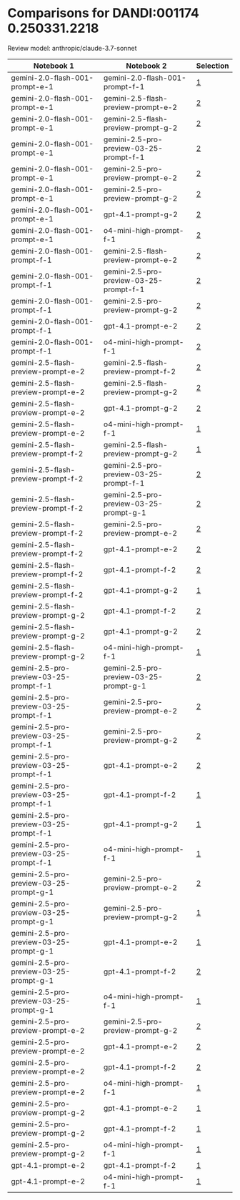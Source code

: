 # Comparisons for DANDI:001174 0.250331.2218

Review model: anthropic/claude-3.7-sonnet

| Notebook 1 | Notebook 2 | Selection |
|------------|------------|----------|
| gemini-2.0-flash-001-prompt-e-1 | gemini-2.0-flash-001-prompt-f-1 | [1](gemini-2.0-flash-001-prompt-e-1/comparisons/gemini-2.0-flash-001-prompt-f-1/comparison_thinking.md) |
| gemini-2.0-flash-001-prompt-e-1 | gemini-2.5-flash-preview-prompt-e-2 | [2](gemini-2.0-flash-001-prompt-e-1/comparisons/gemini-2.5-flash-preview-prompt-e-2/comparison_thinking.md) |
| gemini-2.0-flash-001-prompt-e-1 | gemini-2.5-flash-preview-prompt-g-2 | [2](gemini-2.0-flash-001-prompt-e-1/comparisons/gemini-2.5-flash-preview-prompt-g-2/comparison_thinking.md) |
| gemini-2.0-flash-001-prompt-e-1 | gemini-2.5-pro-preview-03-25-prompt-f-1 | [2](gemini-2.0-flash-001-prompt-e-1/comparisons/gemini-2.5-pro-preview-03-25-prompt-f-1/comparison_thinking.md) |
| gemini-2.0-flash-001-prompt-e-1 | gemini-2.5-pro-preview-prompt-e-2 | [2](gemini-2.0-flash-001-prompt-e-1/comparisons/gemini-2.5-pro-preview-prompt-e-2/comparison_thinking.md) |
| gemini-2.0-flash-001-prompt-e-1 | gemini-2.5-pro-preview-prompt-g-2 | [2](gemini-2.0-flash-001-prompt-e-1/comparisons/gemini-2.5-pro-preview-prompt-g-2/comparison_thinking.md) |
| gemini-2.0-flash-001-prompt-e-1 | gpt-4.1-prompt-g-2 | [2](gemini-2.0-flash-001-prompt-e-1/comparisons/gpt-4.1-prompt-g-2/comparison_thinking.md) |
| gemini-2.0-flash-001-prompt-e-1 | o4-mini-high-prompt-f-1 | [2](gemini-2.0-flash-001-prompt-e-1/comparisons/o4-mini-high-prompt-f-1/comparison_thinking.md) |
| gemini-2.0-flash-001-prompt-f-1 | gemini-2.5-flash-preview-prompt-e-2 | [2](gemini-2.0-flash-001-prompt-f-1/comparisons/gemini-2.5-flash-preview-prompt-e-2/comparison_thinking.md) |
| gemini-2.0-flash-001-prompt-f-1 | gemini-2.5-pro-preview-03-25-prompt-f-1 | [2](gemini-2.0-flash-001-prompt-f-1/comparisons/gemini-2.5-pro-preview-03-25-prompt-f-1/comparison_thinking.md) |
| gemini-2.0-flash-001-prompt-f-1 | gemini-2.5-pro-preview-prompt-g-2 | [2](gemini-2.0-flash-001-prompt-f-1/comparisons/gemini-2.5-pro-preview-prompt-g-2/comparison_thinking.md) |
| gemini-2.0-flash-001-prompt-f-1 | gpt-4.1-prompt-e-2 | [2](gemini-2.0-flash-001-prompt-f-1/comparisons/gpt-4.1-prompt-e-2/comparison_thinking.md) |
| gemini-2.0-flash-001-prompt-f-1 | o4-mini-high-prompt-f-1 | [2](gemini-2.0-flash-001-prompt-f-1/comparisons/o4-mini-high-prompt-f-1/comparison_thinking.md) |
| gemini-2.5-flash-preview-prompt-e-2 | gemini-2.5-flash-preview-prompt-f-2 | [2](gemini-2.5-flash-preview-prompt-e-2/comparisons/gemini-2.5-flash-preview-prompt-f-2/comparison_thinking.md) |
| gemini-2.5-flash-preview-prompt-e-2 | gemini-2.5-flash-preview-prompt-g-2 | [2](gemini-2.5-flash-preview-prompt-e-2/comparisons/gemini-2.5-flash-preview-prompt-g-2/comparison_thinking.md) |
| gemini-2.5-flash-preview-prompt-e-2 | gpt-4.1-prompt-g-2 | [2](gemini-2.5-flash-preview-prompt-e-2/comparisons/gpt-4.1-prompt-g-2/comparison_thinking.md) |
| gemini-2.5-flash-preview-prompt-e-2 | o4-mini-high-prompt-f-1 | [1](gemini-2.5-flash-preview-prompt-e-2/comparisons/o4-mini-high-prompt-f-1/comparison_thinking.md) |
| gemini-2.5-flash-preview-prompt-f-2 | gemini-2.5-flash-preview-prompt-g-2 | [1](gemini-2.5-flash-preview-prompt-f-2/comparisons/gemini-2.5-flash-preview-prompt-g-2/comparison_thinking.md) |
| gemini-2.5-flash-preview-prompt-f-2 | gemini-2.5-pro-preview-03-25-prompt-f-1 | [2](gemini-2.5-flash-preview-prompt-f-2/comparisons/gemini-2.5-pro-preview-03-25-prompt-f-1/comparison_thinking.md) |
| gemini-2.5-flash-preview-prompt-f-2 | gemini-2.5-pro-preview-03-25-prompt-g-1 | [2](gemini-2.5-flash-preview-prompt-f-2/comparisons/gemini-2.5-pro-preview-03-25-prompt-g-1/comparison_thinking.md) |
| gemini-2.5-flash-preview-prompt-f-2 | gemini-2.5-pro-preview-prompt-e-2 | [2](gemini-2.5-flash-preview-prompt-f-2/comparisons/gemini-2.5-pro-preview-prompt-e-2/comparison_thinking.md) |
| gemini-2.5-flash-preview-prompt-f-2 | gpt-4.1-prompt-e-2 | [2](gemini-2.5-flash-preview-prompt-f-2/comparisons/gpt-4.1-prompt-e-2/comparison_thinking.md) |
| gemini-2.5-flash-preview-prompt-f-2 | gpt-4.1-prompt-f-2 | [2](gemini-2.5-flash-preview-prompt-f-2/comparisons/gpt-4.1-prompt-f-2/comparison_thinking.md) |
| gemini-2.5-flash-preview-prompt-f-2 | gpt-4.1-prompt-g-2 | [1](gemini-2.5-flash-preview-prompt-f-2/comparisons/gpt-4.1-prompt-g-2/comparison_thinking.md) |
| gemini-2.5-flash-preview-prompt-g-2 | gpt-4.1-prompt-f-2 | [2](gemini-2.5-flash-preview-prompt-g-2/comparisons/gpt-4.1-prompt-f-2/comparison_thinking.md) |
| gemini-2.5-flash-preview-prompt-g-2 | gpt-4.1-prompt-g-2 | [2](gemini-2.5-flash-preview-prompt-g-2/comparisons/gpt-4.1-prompt-g-2/comparison_thinking.md) |
| gemini-2.5-flash-preview-prompt-g-2 | o4-mini-high-prompt-f-1 | [1](gemini-2.5-flash-preview-prompt-g-2/comparisons/o4-mini-high-prompt-f-1/comparison_thinking.md) |
| gemini-2.5-pro-preview-03-25-prompt-f-1 | gemini-2.5-pro-preview-03-25-prompt-g-1 | [2](gemini-2.5-pro-preview-03-25-prompt-f-1/comparisons/gemini-2.5-pro-preview-03-25-prompt-g-1/comparison_thinking.md) |
| gemini-2.5-pro-preview-03-25-prompt-f-1 | gemini-2.5-pro-preview-prompt-e-2 | [2](gemini-2.5-pro-preview-03-25-prompt-f-1/comparisons/gemini-2.5-pro-preview-prompt-e-2/comparison_thinking.md) |
| gemini-2.5-pro-preview-03-25-prompt-f-1 | gemini-2.5-pro-preview-prompt-g-2 | [2](gemini-2.5-pro-preview-03-25-prompt-f-1/comparisons/gemini-2.5-pro-preview-prompt-g-2/comparison_thinking.md) |
| gemini-2.5-pro-preview-03-25-prompt-f-1 | gpt-4.1-prompt-e-2 | [2](gemini-2.5-pro-preview-03-25-prompt-f-1/comparisons/gpt-4.1-prompt-e-2/comparison_thinking.md) |
| gemini-2.5-pro-preview-03-25-prompt-f-1 | gpt-4.1-prompt-f-2 | [1](gemini-2.5-pro-preview-03-25-prompt-f-1/comparisons/gpt-4.1-prompt-f-2/comparison_thinking.md) |
| gemini-2.5-pro-preview-03-25-prompt-f-1 | gpt-4.1-prompt-g-2 | [1](gemini-2.5-pro-preview-03-25-prompt-f-1/comparisons/gpt-4.1-prompt-g-2/comparison_thinking.md) |
| gemini-2.5-pro-preview-03-25-prompt-f-1 | o4-mini-high-prompt-f-1 | [1](gemini-2.5-pro-preview-03-25-prompt-f-1/comparisons/o4-mini-high-prompt-f-1/comparison_thinking.md) |
| gemini-2.5-pro-preview-03-25-prompt-g-1 | gemini-2.5-pro-preview-prompt-e-2 | [2](gemini-2.5-pro-preview-03-25-prompt-g-1/comparisons/gemini-2.5-pro-preview-prompt-e-2/comparison_thinking.md) |
| gemini-2.5-pro-preview-03-25-prompt-g-1 | gemini-2.5-pro-preview-prompt-g-2 | [1](gemini-2.5-pro-preview-03-25-prompt-g-1/comparisons/gemini-2.5-pro-preview-prompt-g-2/comparison_thinking.md) |
| gemini-2.5-pro-preview-03-25-prompt-g-1 | gpt-4.1-prompt-e-2 | [1](gemini-2.5-pro-preview-03-25-prompt-g-1/comparisons/gpt-4.1-prompt-e-2/comparison_thinking.md) |
| gemini-2.5-pro-preview-03-25-prompt-g-1 | gpt-4.1-prompt-f-2 | [2](gemini-2.5-pro-preview-03-25-prompt-g-1/comparisons/gpt-4.1-prompt-f-2/comparison_thinking.md) |
| gemini-2.5-pro-preview-03-25-prompt-g-1 | o4-mini-high-prompt-f-1 | [1](gemini-2.5-pro-preview-03-25-prompt-g-1/comparisons/o4-mini-high-prompt-f-1/comparison_thinking.md) |
| gemini-2.5-pro-preview-prompt-e-2 | gemini-2.5-pro-preview-prompt-g-2 | [2](gemini-2.5-pro-preview-prompt-e-2/comparisons/gemini-2.5-pro-preview-prompt-g-2/comparison_thinking.md) |
| gemini-2.5-pro-preview-prompt-e-2 | gpt-4.1-prompt-e-2 | [2](gemini-2.5-pro-preview-prompt-e-2/comparisons/gpt-4.1-prompt-e-2/comparison_thinking.md) |
| gemini-2.5-pro-preview-prompt-e-2 | gpt-4.1-prompt-f-2 | [2](gemini-2.5-pro-preview-prompt-e-2/comparisons/gpt-4.1-prompt-f-2/comparison_thinking.md) |
| gemini-2.5-pro-preview-prompt-e-2 | o4-mini-high-prompt-f-1 | [1](gemini-2.5-pro-preview-prompt-e-2/comparisons/o4-mini-high-prompt-f-1/comparison_thinking.md) |
| gemini-2.5-pro-preview-prompt-g-2 | gpt-4.1-prompt-e-2 | [1](gemini-2.5-pro-preview-prompt-g-2/comparisons/gpt-4.1-prompt-e-2/comparison_thinking.md) |
| gemini-2.5-pro-preview-prompt-g-2 | gpt-4.1-prompt-f-2 | [1](gemini-2.5-pro-preview-prompt-g-2/comparisons/gpt-4.1-prompt-f-2/comparison_thinking.md) |
| gemini-2.5-pro-preview-prompt-g-2 | o4-mini-high-prompt-f-1 | [1](gemini-2.5-pro-preview-prompt-g-2/comparisons/o4-mini-high-prompt-f-1/comparison_thinking.md) |
| gpt-4.1-prompt-e-2 | gpt-4.1-prompt-f-2 | [1](gpt-4.1-prompt-e-2/comparisons/gpt-4.1-prompt-f-2/comparison_thinking.md) |
| gpt-4.1-prompt-e-2 | o4-mini-high-prompt-f-1 | [1](gpt-4.1-prompt-e-2/comparisons/o4-mini-high-prompt-f-1/comparison_thinking.md) |
